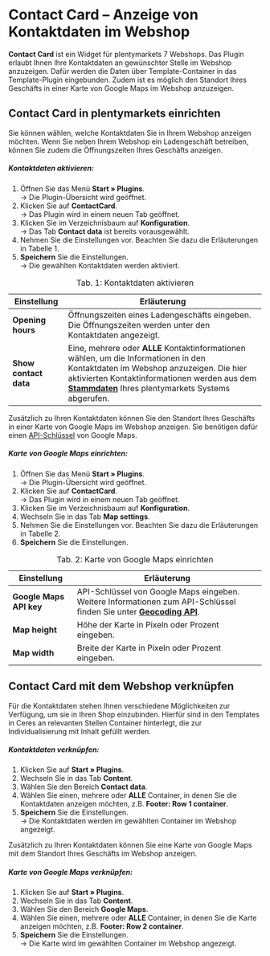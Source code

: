 # Contact Card – Anzeige von Kontaktdaten im Webshop

**Contact Card** ist ein Widget für plentymarkets 7 Webshops. Das Plugin erlaubt Ihnen Ihre Kontaktdaten an gewünschter Stelle im Webshop anzuzeigen. Dafür werden die Daten über Template-Container in das Template-Plugin eingebunden. Zudem ist es möglich den Standort Ihres Geschäfts in einer Karte von Google Maps im Webshop anzuzeigen.

## Contact Card in plentymarkets einrichten

Sie können wählen, welche Kontaktdaten Sie in Ihrem Webshop anzeigen möchten. Wenn Sie neben Ihrem Webshop ein Ladengeschäft betreiben, können Sie zudem die Öffnungszeiten Ihres Geschäfts anzeigen.

##### Kontaktdaten aktivieren:


1. Öffnen Sie das Menü **Start » Plugins**.<br /> → Die Plugin-Übersicht wird geöffnet.
2. Klicken Sie auf **ContactCard**.<br /> → Das Plugin wird in einem neuen Tab geöffnet.
3. Klicken Sie im Verzeichnisbaum auf **Konfiguration**.<br /> → Das Tab **Contact data** ist bereits vorausgewählt.
4. Nehmen Sie die Einstellungen vor. Beachten Sie dazu die Erläuterungen in Tabelle 1.
5. **Speichern** Sie die Einstellungen.<br /> → Die gewählten Kontaktdaten werden aktiviert.


<table>
<thead>
<tr>  
<th>Einstellung</th>
<th>Erläuterung</th> 
</tr>
</thead>
<tbody>   
<tr>
<td><b>Opening hours</b></td>  
<td>Öffnungszeiten eines Ladengeschäfts eingeben. Die Öffnungszeiten werden unter den Kontaktdaten angezeigt.</td>
</tr>
<tr>
<td><b>Show contact data</b></td>  
<td>Eine, mehrere oder <strong>ALLE</strong> Kontaktinformationen wählen, um die Informationen in den Kontaktdaten im Webshop anzuzeigen. Die hier aktivierten Kontaktinformationen werden aus dem <a href="https://www.plentymarkets.eu/handbuch/arbeiten-mit-plentymarkets/grundeinstellungen/stammdaten/"><b>Stammdaten</b></a> Ihres plentymarkets Systems abgerufen.</td>
</tr>
</tbody>
<caption>Tab. 1: Kontaktdaten aktivieren</caption>
</table>

Zusätzlich zu Ihren Kontaktdaten können Sie den Standort Ihres Geschäfts in einer Karte von Google Maps im Webshop anzeigen. Sie benötigen dafür einen [API-Schlüssel](https://developers.google.com/maps/documentation/geocoding/get-api-key?hl=de) von Google Maps.

##### Karte von Google Maps einrichten:


1. Öffnen Sie das Menü **Start » Plugins**.<br /> → Die Plugin-Übersicht wird geöffnet.
2. Klicken Sie auf **ContactCard**.<br /> → Das Plugin wird in einem neuen Tab geöffnet.
3. Klicken Sie im Verzeichnisbaum auf **Konfiguration**.
4. Wechseln Sie in das Tab **Map settings**.
4. Nehmen Sie die Einstellungen vor. Beachten Sie dazu die Erläuterungen in Tabelle 2.
5. **Speichern** Sie die Einstellungen.


<table>
<thead>
<tr>  
<th>Einstellung</th>
<th>Erläuterung</th> 
</tr>
</thead>
<tbody>   
<tr>
<td><b>Google Maps API key</b></td>  
<td>API-Schlüssel von Google Maps eingeben. Weitere Informationen zum API-Schlüssel finden Sie unter <a href="https://developers.google.com/maps/documentation/geocoding/get-api-key?hl=de" target="_blank"><b>Geocoding API</b></a>.</td>
</tr>
<tr>
<td><b>Map height</b></td>  
<td>Höhe der Karte in Pixeln oder Prozent eingeben.</td>
</tr>
<tr>
<td><b>Map width</b></td>  
<td>Breite der Karte in Pixeln oder Prozent eingeben.</td>
</tr>
</tbody>
<caption>Tab. 2: Karte von Google Maps einrichten</caption>
</table>

## Contact Card mit dem Webshop verknüpfen

Für die Kontaktdaten stehen Ihnen verschiedene Möglichkeiten zur Verfügung, um sie in Ihren Shop einzubinden.
Hierfür sind in den Templates in Ceres an relevanten Stellen Container hinterlegt, die zur Individualisierung mit Inhalt gefüllt werden.

##### Kontaktdaten verknüpfen:

1. Klicken Sie auf **Start » Plugins**.
2. Wechseln Sie in das Tab **Content**. 
3. Wählen Sie den Bereich **Contact data**.
4. Wählen Sie einen, mehrere oder **ALLE** Container, in denen Sie die Kontaktdaten anzeigen möchten, z.B. **Footer: Row 1 container**.
5. **Speichern** Sie die Einstellungen.<br /> → Die Kontaktdaten werden im gewählten Container im Webshop angezeigt.


Zusätzlich zu Ihren Kontaktdaten können Sie eine Karte von Google Maps mit dem Standort Ihres Geschäfts im Webshop anzeigen. 

##### Karte von Google Maps verknüpfen:

1. Klicken Sie auf **Start » Plugins**.
2. Wechseln Sie in das Tab **Content**. 
3. Wählen Sie den Bereich **Google Maps**.
4. Wählen Sie einen, mehrere oder **ALLE** Container, in denen Sie die Karte anzeigen möchten, z.B. **Footer: Row 2 container**.
5. **Speichern** Sie die Einstellungen.<br /> → Die Karte wird im gewählten Container im Webshop angezeigt.